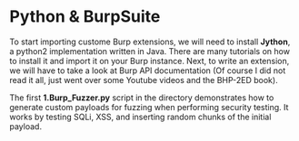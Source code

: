 # Python & BurpSuite
To start importing custome Burp extensions, we will need to install <b>Jython</b>, a python2 implementation written in Java. There are many tutorials on how to install it 
and import it on your Burp instance. Next, to write an extension, we will have to take a look at Burp API documentation (Of course I did not read it all, just went over some 
Youtube videos and the BHP-2ED book). 

The first <b>1.Burp_Fuzzer.py</b> script in the directory demonstrates how to generate custom payloads for fuzzing when performing security testing. It works by testing 
SQLi, XSS, and inserting random chunks of the initial payload.

